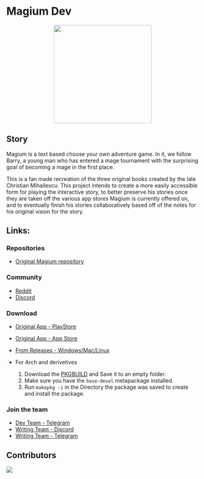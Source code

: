 # Magium Dev

<div align="center">
    <img src="public/images/magium.ico" width="256" height="256" />
</div>

## Story

Magium is a text based choose your own adventure game. In it, we follow Barry, a young man who has entered a mage
tournament with the surprising goal of becoming a mage in the first place.

This is a fan made recreation of the three original books created by the late Christian Mihailescu. This project intends
to create a more easily accessible form for playing the interactive story, to better preserve his stories once they are
taken off the various app stores Magium is currently offered on, and to eventually finish his stories collaboratively
based off of the notes for his original vision for the story.

## Links:

### Repositories

- [Original Magium repository](https://github.com/raduprv/Magium/tree/main?tab=MIT-1-ov-file)

### Community

- [Reddit](https://www.reddit.com/r/Magium/)
- [Discord](https://discord.com/invite/cF3EDRmK)

### Download

- [Original App - PlayStore](https://play.google.com/store/apps/details?id=com.magiumgames.magium)
- [Original App - App Store](https://apps.apple.com/us/app/magium-text-adventure-cyoa/id1229498009)
- [From Releases - Windows/Mac/Linux](https://github.com/thuiop/magium-dev/releases)

- For Arch and derivetives
  1. Download the [PKGBUILD](https://raw.githubusercontent.com/thuiop/magium-dev/refs/heads/main/Build-Scripts/PKGBUILD) and Save it to an empty folder.
  2. Make sure you have the `base-devel` metapackage installed.
  3. Run `makepkg -i` in the Directory the package was saved to create and install the package.

### Join the team

- [Dev Team - Telegram](https://t.me/+xZaRFbK1P7wxYjI8)
- [Writing Team - Discord](https://discord.com/invite/cF3EDRmK)
- [Writing Team - Telegram](https://t.me/+ElJa-3ImQcVkZDBl)

## Contributors

<a href="https://github.com/thuiop/magium-dev/graphs/contributors">
  <img src="https://contrib.rocks/image?repo=thuiop/magium-dev" />
</a>

